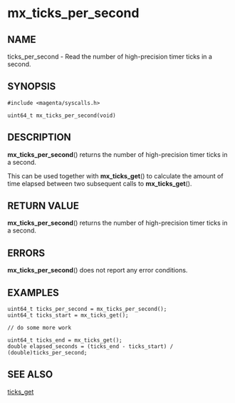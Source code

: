 # mx_ticks_per_second

## NAME

ticks_per_second - Read the number of high-precision timer ticks in a second.

## SYNOPSIS

```
#include <magenta/syscalls.h>

uint64_t mx_ticks_per_second(void)
```

## DESCRIPTION

**mx_ticks_per_second**() returns the number of high-precision timer ticks in a
second.

This can be used together with **mx_ticks_get**() to calculate the amount of
time elapsed between two subsequent calls to **mx_ticks_get**().

## RETURN VALUE

**mx_ticks_per_second**() returns the number of high-precision timer ticks in a
second.

## ERRORS

**mx_ticks_per_second**() does not report any error conditions.

## EXAMPLES

```
uint64_t ticks_per_second = mx_ticks_per_second();
uint64_t ticks_start = mx_ticks_get();

// do some more work

uint64_t ticks_end = mx_ticks_get();
double elapsed_seconds = (ticks_end - ticks_start) / (double)ticks_per_second;

```

## SEE ALSO

[ticks_get](ticks_get.md)
